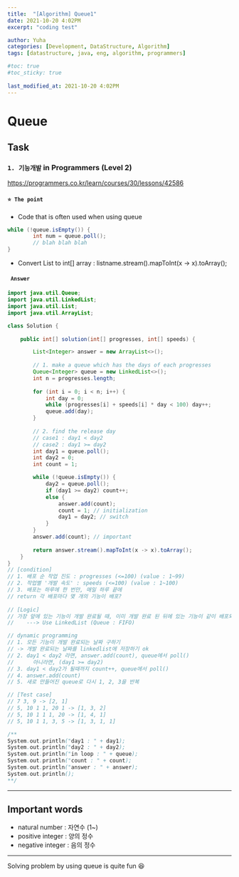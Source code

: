 ```yaml
---
title:  "[Algorithm] Queue1"
date: 2021-10-20 4:02PM
excerpt: "coding test"

author: Yuha
categories: [Development, DataStructure, Algorithm]
tags: [datastructure, java, eng, algorithm, programmers]

#toc: true
#toc_sticky: true
 
last_modified_at: 2021-10-20 4:02PM
---
```

# Queue

## Task
### **`1. 기능개발`** in Programmers (Level 2)
<https://programmers.co.kr/learn/courses/30/lessons/42586>

#### **`⭐️ The point`**
- Code that is often used when using queue 
```java
while (!queue.isEmpty()) {
        int num = queue.poll();
        // blah blah blah
}
```
- Convert List<Integer> to int[] array
: listname.stream().mapToInt(x -> x).toArray();

#### **` Answer`**
```java
import java.util.Queue;
import java.util.LinkedList;
import java.util.List;
import java.util.ArrayList;

class Solution {
    
    public int[] solution(int[] progresses, int[] speeds) {

        List<Integer> answer = new ArrayList<>();
        
        // 1. make a queue which has the days of each progresses
        Queue<Integer> queue = new LinkedList<>();
        int n = progresses.length;
        
        for (int i = 0; i < n; i++) {
            int day = 0;
            while (progresses[i] + speeds[i] * day < 100) day++;
            queue.add(day);
        }
       
        // 2. find the release day
        // case1 : day1 < day2
        // case2 : day1 >= day2
        int day1 = queue.poll();
        int day2 = 0;
        int count = 1;

        while (!queue.isEmpty()) {
            day2 = queue.poll();
            if (day1 >= day2) count++;
            else {
                answer.add(count);
                count = 1; // initialization
                day1 = day2; // switch
            }
        }
        answer.add(count); // important
        
        return answer.stream().mapToInt(x -> x).toArray();
    }
}
// [condition]
// 1. 배포 순 작업 진도 : progresses (<=100) (value : 1~99)
// 2. 작업별 '개발 속도' : speeds (<=100) (value : 1~100)
// 3. 배포는 하루에 한 번만, 매일 하루 끝에
// return 각 배포마다 몇 개의 기능이 배포?
    
// [Logic]
// 가장 앞에 있는 기능이 개발 완료될 때, 이미 개발 완료 된 뒤에 있는 기능이 같이 배포되고 out -> 뒤의 기능들이 재정렬됨 -> 반복
//    ---> Use LinkedList (Queue : FIFO)

// dynamic programming
// 1. 모든 기능이 개발 완료되는 날짜 구하기
// -> 개발 완료되는 날짜를 linkedlist에 저장하기 ok
// 2. day1 < day2 라면, answer.add(count), queue에서 poll()
//      아니라면, (day1 >= day2)
// 3. day1 < day2가 될때까지 count++, queue에서 poll()
// 4. answer.add(count)
// 5. 새로 만들어진 queue로 다시 1, 2, 3을 반복

// [Test case]
// 7 3, 9 -> [2, 1]
// 5, 10 1 1, 20 1 -> [1, 3, 2]
// 5, 10 1 1 1, 20 -> [1, 4, 1]
// 5, 10 1 1, 3, 5 -> [1, 3, 1, 1]

/**
System.out.println("day1 : " + day1);
System.out.println("day2 : " + day2);
System.out.println("in loop : " + queue);
System.out.println("count : " + count);
System.out.println("answer : " + answer);
System.out.println();
**/
```

---
## Important words
- natural number : 자연수 (1~)
- positive integer : 양의 정수
- negative integer : 음의 정수

---
Solving problem by using queue is quite fun 😆
